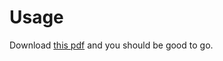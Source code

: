 # Usage

Download [this pdf](https://github.com/booka66/CS-270-Final-Review-PDF/blob/main/template.pdf) and you should be good to go.
